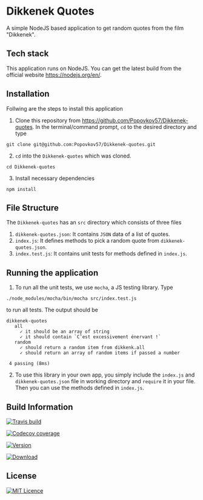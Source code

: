 # Dikkenek Quotes

A simple NodeJS based application to get random quotes from the film "Dikkenek".

## Tech stack
This application runs on NodeJS. You can get the latest build from the official website https://nodejs.org/en/.

## Installation
Follwing are the steps to install this application

1. Clone this repository from https://github.com/Popovkov57/Dikkenek-quotes. In the terminal/command prompt, `cd` to the desired directory and type
```
git clone git@github.com:Popovkov57/Dikkenek-quotes.git
```
2. `cd` into the `Dikkenek-quotes` which was cloned.
```
cd Dikkenek-quotes
```

3. Install necessary dependencies
```
npm install
```

## File Structure
The `Dikkenek-quotes` has an `src` directory which consists of three files

1. `dikkenek-quotes.json`: It contains `JSON` data of a list of quotes.
2. `index.js`: It defines methods to pick a random quote from `dikkenek-quotes.json`.
3. `index.test.js`: It contains unit tests for methods defined in `index.js`.

## Running the application
1. To run all the unit tests, we use `mocha`, a JS testing library. Type
```
./node_modules/mocha/bin/mocha src/index.test.js
```
to run all tests. The output should be
```
dikkenek-quotes
   all
     ✓ it should be an array of string
     ✓ it should contain `C’est excessivement énervant !`
   random
     ✓ should return a random item from dikkenk.all
     ✓ should return an array of random items if passed a number

 4 passing (8ms)
```

2. To use this library in your own app, you simply include the `index.js` and `dikkenek-quotes.json` file in working directory and `require` it in your file. Then you can use the methods defined in `index.js`.


## Build Information
[![Travis build](https://img.shields.io/travis/popovkov57/dikkenk-quotes.svg)]()

[![Codecov coverage](https://img.shields.io/codecov/c/github/popovkov57/dikkenk-quotes.svg)]()

[![Version](https://img.shields.io/npm/v/dikkenek-quotes.svg)]()

[![Download](https://img.shields.io/npm/dm/dikkenek-quotes.svg)]()

## License
[![MIT Licence](https://img.shields.io/npm/l/dikkenek-quotes.svg)]()
